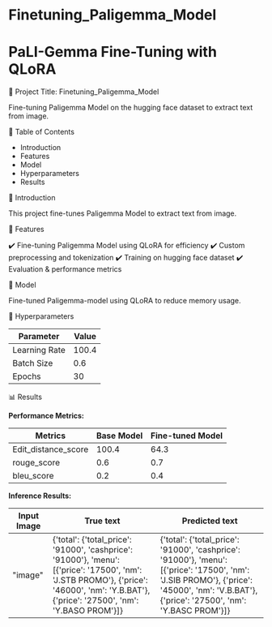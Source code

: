 # Finetuning_Paligemma_Model

# PaLI-Gemma Fine-Tuning with QLoRA

📌 Project Title: Finetuning_Paligemma_Model

  Fine-tuning Paligemma Model on the hugging face dataset to extract text from image.

📖 Table of Contents

  - Introduction
  - Features
  - Model
  - Hyperparameters
  - Results

📌 Introduction

  This project fine-tunes Paligemma Model to extract text from image. 

🚀 Features

✔️ Fine-tuning Paligemma Model using QLoRA for efficiency
✔️ Custom preprocessing and tokenization
✔️ Training on hugging face dataset
✔️ Evaluation & performance metrics

🧠 Model
  
  Fine-tuned Paligemma-model using QLoRA to reduce memory usage.

🔧 Hyperparameters

  |  Parameter                |  Value        |
  |---------------------------|---------------|
  | Learning Rate             |   100.4       |   
  | Batch Size                |    0.6        |  
  | Epochs                    |    30         | 
  
📊 Results

  **Performance Metrics:**
  
  | Metrics                   | Base Model    | Fine-tuned Model     |
  |---------------------------|---------------|----------------------|
  | Edit_distance_score       |   100.4       |      64.3            |
  | rouge_score               |    0.6        |      0.7             |
  | bleu_score                |   0.2         |      0.4             |

  **Inference Results:**
  
  | Input Image                 | True text     | Predicted text       |
  |-----------------------------|---------------|----------------------|
  | "image"                     | {'total': {'total_price': '91000', 'cashprice': '91000'}, 'menu': [{'price': '17500', 'nm': 'J.STB PROMO'}, {'price': '46000', 'nm': 'Y.B.BAT'}, {'price': '27500', 'nm': 'Y.BASO PROM'}]} | {'total': {'total_price': '91000', 'cashprice': '91000'}, 'menu': [{'price': '17500', 'nm': 'J.SIB PROMO'}, {'price': '45000', 'nm': 'V.B.BAT'}, {'price': '27500', 'nm': 'Y.BASC PROM'}]}|
